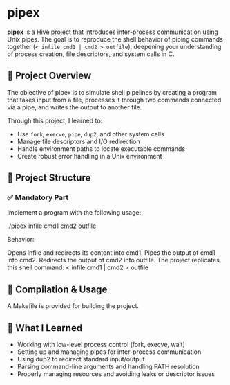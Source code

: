 # pipex

**pipex** is a Hive project that introduces inter-process communication using Unix pipes. The goal is to reproduce the shell behavior of piping commands together (`< infile cmd1 | cmd2 > outfile`), deepening your understanding of process creation, file descriptors, and system calls in C.

## 🚀 Project Overview

The objective of pipex is to simulate shell pipelines by creating a program that takes input from a file, processes it through two commands connected via a pipe, and writes the output to another file.

Through this project, I learned to:

- Use `fork`, `execve`, `pipe`, `dup2`, and other system calls
- Manage file descriptors and I/O redirection
- Handle environment paths to locate executable commands
- Create robust error handling in a Unix environment

## 📁 Project Structure

### ✅ Mandatory Part

Implement a program with the following usage:

./pipex infile cmd1 cmd2 outfile

Behavior:

Opens infile and redirects its content into cmd1.
Pipes the output of cmd1 into cmd2.
Redirects the output of cmd2 into outfile.
The project replicates this shell command:
< infile cmd1 | cmd2 > outfile

## 🔧 Compilation & Usage
A Makefile is provided for building the project.

## 🧠 What I Learned

- Working with low-level process control (fork, execve, wait)
- Setting up and managing pipes for inter-process communication
- Using dup2 to redirect standard input/output
- Parsing command-line arguments and handling PATH resolution
- Properly managing resources and avoiding leaks or descriptor issues
